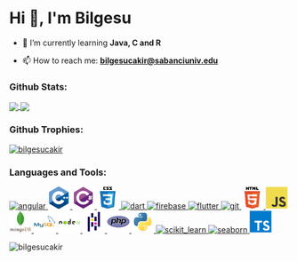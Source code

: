 <!--
**bilgesucakir/bilgesucakir** is a ✨ _special_ ✨ repository because its `README.md` (this file) appears on your GitHub profile.

Here are some ideas to get you started:

- 🔭 I’m currently working on ...
- 🌱 I’m currently learning ...
- 👯 I’m looking to collaborate on ...
- 🤔 I’m looking for help with ...
- 💬 Ask me about ...
- 📫 How to reach me: ...
- 😄 Pronouns: ...
- ⚡ Fun fact: ...
-->



<h1 align="left">Hi 👋, I'm Bilgesu</h1>

<!--
- 📚 I'm currently studying Computer Science and Engineering and minoring Business Analytics at Sabancı University

- 🔭 I'm currently working on <a href="https://github.com/bilgesucakir/mosquitto-privacy-preserving-mqtt-messaging">mosquitto-privacy-preserving-mqtt-messaging</a> and <a href="https://github.com/bilgesucakir/mosquitto-privacy-preserving-mqtt-messaging">paho.mqtt.python-privacy-preserving-mqtt-messaging</a>
-->

- 🌱 I’m currently learning **Java, C and R**

- 📫 How to reach me: **bilgesucakir@sabanciuniv.edu**

<!--option1 for stats-->

<h3 align="left">Github Stats:</h3>
 
<a href="https://github.com/bilgesucakir">
  <img align="center" src="https://github-readme-stats.vercel.app/api?username=bilgesucakir&show_icons=true&theme=transparent" height="170px" />
</a>
<a href="https://github.com/bilgesucakir">
  <img align="center" src="https://github-readme-stats.vercel.app/api/top-langs/?username=bilgesucakir&hide_progress=false&layout=compact&theme=transparent" height="170px" />
</a>


<!--option2 for stats-->
<!--
<a href="">
   <img  align="center" height="160px" src="https://github-profile-summary-cards.vercel.app/api/cards/stats?username=bilgesucakir&theme=github_dark&layout=compact"
          alt="bilgesucakir :: Github Stats" />
</a>
<a href="https://github.com/bilgesucakir/">
          <img  align="center" height="160px" src="https://github-profile-summary-cards.vercel.app/api/cards/repos-per-language?username=bilgesucakir&theme=github_dark&layout=compact"
          alt="bilgesucakir :: Top Languages by Repositories" />
</a>
<a href="https://github.com/bilgesucakir/">
          <img  align="center" height="160px" src="https://github-profile-summary-cards.vercel.app/api/cards/most-commit-language?username=bilgesucakir&theme=github_dark&layout=compact"
          alt="bilgesucakir :: Top Languages by Commits" />
</a>
-->



<h3 align="left">Github Trophies:</h3>

<p align="left"> <a href="https://github.com/ryo-ma/github-profile-trophy"><img src="https://github-profile-trophy.vercel.app/?username=bilgesucakir&title=MultiLanguage,Commits,Repositories,Stars,Followers,Issues&theme=darkhub&no-bg=tru&margin-w=10e" alt="bilgesucakir" /></a> </p>

<!--<h3 align="left">Connect with me:</h3>-->

<h3 align="left">Languages and Tools:</h3>
<p align="left"> <a href="https://angular.io" target="_blank" rel="noreferrer"> <img src="https://angular.io/assets/images/logos/angular/angular.svg" alt="angular" width="40" height="40"/> </a> <a href="https://www.w3schools.com/cpp/" target="_blank" rel="noreferrer"> <img src="https://raw.githubusercontent.com/devicons/devicon/master/icons/cplusplus/cplusplus-original.svg" alt="cplusplus" width="40" height="40"/> </a> <a href="https://www.w3schools.com/cs/" target="_blank" rel="noreferrer"> <img src="https://raw.githubusercontent.com/devicons/devicon/master/icons/csharp/csharp-original.svg" alt="csharp" width="40" height="40"/> </a> <a href="https://www.w3schools.com/css/" target="_blank" rel="noreferrer"> <img src="https://raw.githubusercontent.com/devicons/devicon/master/icons/css3/css3-original-wordmark.svg" alt="css3" width="40" height="40"/> </a> <a href="https://dart.dev" target="_blank" rel="noreferrer"> <img src="https://www.vectorlogo.zone/logos/dartlang/dartlang-icon.svg" alt="dart" width="40" height="40"/> </a> <a href="https://firebase.google.com/" target="_blank" rel="noreferrer"> <img src="https://www.vectorlogo.zone/logos/firebase/firebase-icon.svg" alt="firebase" width="40" height="40"/> </a> <a href="https://flutter.dev" target="_blank" rel="noreferrer"> <img src="https://www.vectorlogo.zone/logos/flutterio/flutterio-icon.svg" alt="flutter" width="40" height="40"/> </a> <a href="https://git-scm.com/" target="_blank" rel="noreferrer"> <img src="https://www.vectorlogo.zone/logos/git-scm/git-scm-icon.svg" alt="git" width="40" height="40"/> </a> <a href="https://www.w3.org/html/" target="_blank" rel="noreferrer"> <img src="https://raw.githubusercontent.com/devicons/devicon/master/icons/html5/html5-original-wordmark.svg" alt="html5" width="40" height="40"/> </a> <a href="https://developer.mozilla.org/en-US/docs/Web/JavaScript" target="_blank" rel="noreferrer"> <img src="https://raw.githubusercontent.com/devicons/devicon/master/icons/javascript/javascript-original.svg" alt="javascript" width="40" height="40"/> </a> <a href="https://www.mongodb.com/" target="_blank" rel="noreferrer"> <img src="https://raw.githubusercontent.com/devicons/devicon/master/icons/mongodb/mongodb-original-wordmark.svg" alt="mongodb" width="40" height="40"/> </a> <a href="https://www.mysql.com/" target="_blank" rel="noreferrer"> <img src="https://raw.githubusercontent.com/devicons/devicon/master/icons/mysql/mysql-original-wordmark.svg" alt="mysql" width="40" height="40"/> </a> <a href="https://nodejs.org" target="_blank" rel="noreferrer"> <img src="https://raw.githubusercontent.com/devicons/devicon/master/icons/nodejs/nodejs-original-wordmark.svg" alt="nodejs" width="40" height="40"/> </a> <a href="https://pandas.pydata.org/" target="_blank" rel="noreferrer"> <img src="https://raw.githubusercontent.com/devicons/devicon/2ae2a900d2f041da66e950e4d48052658d850630/icons/pandas/pandas-original.svg" alt="pandas" width="40" height="40"/> </a> <a href="https://www.php.net" target="_blank" rel="noreferrer"> <img src="https://raw.githubusercontent.com/devicons/devicon/master/icons/php/php-original.svg" alt="php" width="40" height="40"/> </a> <a href="https://www.python.org" target="_blank" rel="noreferrer"> <img src="https://raw.githubusercontent.com/devicons/devicon/master/icons/python/python-original.svg" alt="python" width="40" height="40"/> </a> <a href="https://scikit-learn.org/" target="_blank" rel="noreferrer"> <img src="https://upload.wikimedia.org/wikipedia/commons/0/05/Scikit_learn_logo_small.svg" alt="scikit_learn" width="40" height="40"/> </a> <a href="https://seaborn.pydata.org/" target="_blank" rel="noreferrer"> <img src="https://seaborn.pydata.org/_images/logo-mark-lightbg.svg" alt="seaborn" width="40" height="40"/> </a> <a href="https://www.typescriptlang.org/" target="_blank" rel="noreferrer"> <img src="https://raw.githubusercontent.com/devicons/devicon/master/icons/typescript/typescript-original.svg" alt="typescript" width="40" height="40"/> </a> </p>

<p align="left"> <img src="https://komarev.com/ghpvc/?username=bilgesucakir&label=Profile%20views&color=000000&style=flat" alt="bilgesucakir" /> </p>

